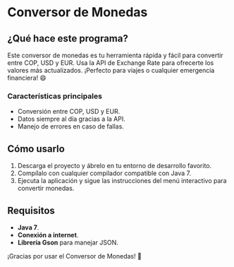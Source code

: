 # Conversor de Monedas

## ¿Qué hace este programa?

Este conversor de monedas es tu herramienta rápida y fácil para convertir entre COP, USD y EUR. Usa la API de Exchange Rate para ofrecerte los valores más actualizados. ¡Perfecto para viajes o cualquier emergencia financiera! 😄

### Características principales
- Conversión entre COP, USD y EUR.
- Datos siempre al día gracias a la API.
- Manejo de errores en caso de fallas.

## Cómo usarlo

1. Descarga el proyecto y ábrelo en tu entorno de desarrollo favorito.
2. Compílalo con cualquier compilador compatible con Java 7.
3. Ejecuta la aplicación y sigue las instrucciones del menú interactivo para convertir monedas.

## Requisitos

- **Java 7**.
- **Conexión a internet**.
- **Librería Gson** para manejar JSON.

¡Gracias por usar el Conversor de Monedas! 🌟
